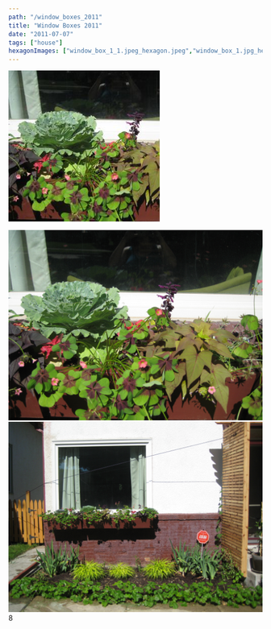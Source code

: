 ```yaml
---
path: "/window_boxes_2011"
title: "Window Boxes 2011"
date: "2011-07-07"
tags: ["house"]
hexagonImages: ["window_box_1_1.jpeg_hexagon.jpeg","window_box_1.jpg_hexagon.jpeg","window_box_2.jpg_hexagon.jpeg"]
---
```


 [![](window_box_1_1.jpeg)](window_box_1_1.jpeg)

![](window_box_1.jpg)  
![](window_box_2.jpg)  
8 
  <!---
  <div class="field field-type-filefield field-field-images" xmlns="http://www.w3.org/1999/xhtml">
      
    <div class="field-items">
            <div class="field-item odd">
                    <a href="http://www.beigerecords.com/joe-old/sites/default/files/window_box_1_1.jpeg" class="imagecache imagecache-square_thumbnail imagecache-imagelink imagecache-square_thumbnail_imagelink"><img src="http://www.beigerecords.com/joe-old/sites/default/files/imagecache/square_thumbnail/window_box_1_1.jpeg" alt="" title="" width="300" height="300" class="imagecache imagecache-square_thumbnail"/></a>        </div>
        </div>
</div> 
 <img width="500" src="http://www.beigerecords.com/joe/sites/default/files/window_box_1.jpg" xmlns="http://www.w3.org/1999/xhtml"/> <br xmlns="http://www.w3.org/1999/xhtml"/> 
 <img width="500" src="http://www.beigerecords.com/joe/sites/default/files/window_box_2.jpg" xmlns="http://www.w3.org/1999/xhtml"/> <br xmlns="http://www.w3.org/1999/xhtml"/> 
 8
  --->